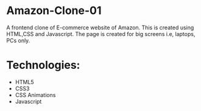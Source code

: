 # Amazon-Clone-01
A frontend clone of E-commerce website of Amazon. This is created using HTML,CSS and  Javascript. The page is created for big screens i.e, laptops, PCs only.

# Technologies:
* HTML5
* CSS3
* CSS Animations
* Javascript




